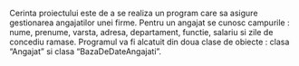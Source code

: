 Cerinta proiectului este de a se realiza un program care sa asigure gestionarea angajatilor unei firme. Pentru un angajat se cunosc campurile : nume, prenume, varsta, adresa, departament, functie, salariu si zile de concediu ramase. Programul va fi alcatuit din doua clase de obiecte : clasa “Angajat” si clasa “BazaDeDateAngajati”.
